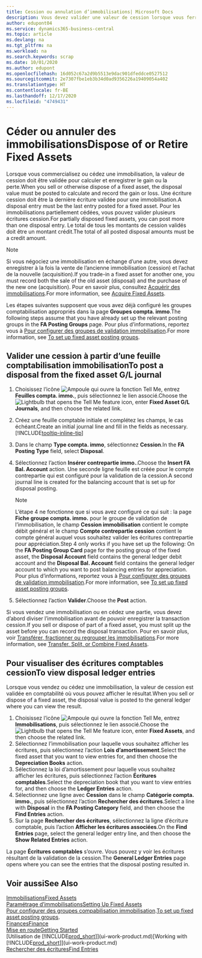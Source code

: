 ```yaml
---
title: Cession ou annulation d’immobilisations| Microsoft Docs
description: Vous devez valider une valeur de cession lorsque vous ferraillez, vendez, ou annulez une immobilisation.
author: edupont04
ms.service: dynamics365-business-central
ms.topic: article
ms.devlang: na
ms.tgt_pltfrm: na
ms.workload: na
ms.search.keywords: scrap
ms.date: 10/01/2020
ms.author: edupont
ms.openlocfilehash: 16d052c67a2d9b5513e9dac901dfeddce0527512
ms.sourcegitcommit: 2e7307fbe1eb3b34d0ad9356226a19409054a402
ms.translationtype: HT
ms.contentlocale: fr-BE
ms.lasthandoff: 12/17/2020
ms.locfileid: "4749431"
---
```

# <a name="dispose-of-or-retire-fixed-assets"></a><span data-ttu-id="9908d-103">Céder ou annuler des immobilisations</span><span class="sxs-lookup"><span data-stu-id="9908d-103">Dispose of or Retire Fixed Assets</span></span>

<span data-ttu-id="9908d-104">Lorsque vous commercialisez ou cédez une immobilisation, la valeur de cession doit être validée pour calculer et enregistrer le gain ou la perte.</span><span class="sxs-lookup"><span data-stu-id="9908d-104">When you sell or otherwise dispose of a fixed asset, the disposal value must be posted to calculate and record the gain or loss.</span></span> <span data-ttu-id="9908d-105">Une écriture cession doit être la dernière écriture validée pour une immobilisation.</span><span class="sxs-lookup"><span data-stu-id="9908d-105">A disposal entry must be the last entry posted for a fixed asset.</span></span> <span data-ttu-id="9908d-106">Pour les immobilisations partiellement cédées, vous pouvez valider plusieurs écritures cession.</span><span class="sxs-lookup"><span data-stu-id="9908d-106">For partially disposed fixed assets, you can post more than one disposal entry.</span></span> <span data-ttu-id="9908d-107">Le total de tous les montants de cession validés doit être un montant crédit.</span><span class="sxs-lookup"><span data-stu-id="9908d-107">The total of all posted disposal amounts must be a credit amount.</span></span>  

> [!NOTE]  
> <span data-ttu-id="9908d-108">Si vous négociez une immobilisation en échange d’une autre, vous devez enregistrer à la fois la vente de l’ancienne immobilisation (cession) et l’achat de la nouvelle (acquisition).</span><span class="sxs-lookup"><span data-stu-id="9908d-108">If you trade-in a fixed asset for another one, you must record both the sale of the old asset (disposal) and the purchase of the new one (acquisition).</span></span> <span data-ttu-id="9908d-109">Pour en savoir plus, consultez [Acquérir des immobilisations](fa-how-acquire.md).</span><span class="sxs-lookup"><span data-stu-id="9908d-109">For more information, see [Acquire Fixed Assets](fa-how-acquire.md).</span></span>  

<span data-ttu-id="9908d-110">Les étapes suivantes supposent que vous avez déjà configuré les groupes comptabilisation appropriés dans la page **Groupes compta. immo**.</span><span class="sxs-lookup"><span data-stu-id="9908d-110">The following steps assume that you have already set up the relevant posting groups in the **FA Posting Groups** page.</span></span> <span data-ttu-id="9908d-111">Pour plus d’informations, reportez vous à [Pour configurer des groupes de validation immobilisation](fa-how-setup-general.md#to-set-up-fixed-asset-posting-groups).</span><span class="sxs-lookup"><span data-stu-id="9908d-111">For more information, see [To set up fixed asset posting groups](fa-how-setup-general.md#to-set-up-fixed-asset-posting-groups).</span></span>  

## <a name="to-post-a-disposal-from-the-fixed-asset-gl-journal"></a><span data-ttu-id="9908d-112">Valider une cession à partir d’une feuille comptabilisation immobilisation</span><span class="sxs-lookup"><span data-stu-id="9908d-112">To post a disposal from the fixed asset G/L journal</span></span>

1. <span data-ttu-id="9908d-113">Choisissez l’icône ![Ampoule qui ouvre la fonction Tell Me](media/ui-search/search_small.png "Dites-moi ce que vous voulez faire"), entrez **Feuilles compta. immo.**, puis sélectionnez le lien associé.</span><span class="sxs-lookup"><span data-stu-id="9908d-113">Choose the ![Lightbulb that opens the Tell Me feature](media/ui-search/search_small.png "Tell me what you want to do") icon, enter **Fixed Asset G/L Journals**, and then choose the related link.</span></span>  
2. <span data-ttu-id="9908d-114">Créez une feuille comptable initiale et complétez les champs, le cas échéant.</span><span class="sxs-lookup"><span data-stu-id="9908d-114">Create an initial journal line and fill in the fields as necessary.</span></span> [!INCLUDE[tooltip-inline-tip](includes/tooltip-inline-tip_md.md)]  
3. <span data-ttu-id="9908d-115">Dans le champ **Type compta. immo**, sélectionnez **Cession**.</span><span class="sxs-lookup"><span data-stu-id="9908d-115">In the **FA Posting Type** field, select **Disposal**.</span></span>  
4. <span data-ttu-id="9908d-116">Sélectionnez l’action **Insérer contrepartie immo.**.</span><span class="sxs-lookup"><span data-stu-id="9908d-116">Choose the **Insert FA Bal. Account** action.</span></span> <span data-ttu-id="9908d-117">Une seconde ligne feuille est créée pour le compte contrepartie qui est configuré pour la validation de la cession.</span><span class="sxs-lookup"><span data-stu-id="9908d-117">A second journal line is created for the balancing account that is set up for disposal posting.</span></span>  

    > [!NOTE]  
    >  <span data-ttu-id="9908d-118">L’étape 4 ne fonctionne que si vous avez configuré ce qui suit : la page **Fiche groupe compta. immo.** pour le groupe de validation de l’immobilisation, le champ **Cession immobilisation** contient le compte débit général et le champ **Compte contrepartie cession** contient le compte général auquel vous souhaitez valider les écritures contrepartie pour appréciation.</span><span class="sxs-lookup"><span data-stu-id="9908d-118">Step 4 only works if you have set up the following: On the **FA Posting Group Card** page for the posting group of the fixed asset, the **Disposal Account** field contains the general ledger debit account and the **Disposal Bal. Account** field contains the general ledger account to which you want to post balancing entries for appreciation.</span></span> <span data-ttu-id="9908d-119">Pour plus d’informations, reportez vous à [Pour configurer des groupes de validation immobilisation](fa-how-setup-general.md#to-set-up-fixed-asset-posting-groups).</span><span class="sxs-lookup"><span data-stu-id="9908d-119">For more information, see [To set up fixed asset posting groups](fa-how-setup-general.md#to-set-up-fixed-asset-posting-groups).</span></span>  
5. <span data-ttu-id="9908d-120">Sélectionnez l’action **Valider**.</span><span class="sxs-lookup"><span data-stu-id="9908d-120">Choose the **Post** action.</span></span>  

<span data-ttu-id="9908d-121">Si vous vendez une immobilisation ou en cédez une partie, vous devez d’abord diviser l’immobilisation avant de pouvoir enregistrer la transaction cession.</span><span class="sxs-lookup"><span data-stu-id="9908d-121">If you sell or dispose of part of a fixed asset, you must split up the asset before you can record the disposal transaction.</span></span> <span data-ttu-id="9908d-122">Pour en savoir plus, voir [Transférer, fractionner ou regrouper les immobilisations](fa-how-trans-split-combine.md).</span><span class="sxs-lookup"><span data-stu-id="9908d-122">For more information, see [Transfer, Split, or Combine Fixed Assets](fa-how-trans-split-combine.md).</span></span>  

## <a name="to-view-disposal-ledger-entries"></a><span data-ttu-id="9908d-123">Pour visualiser des écritures comptables cession</span><span class="sxs-lookup"><span data-stu-id="9908d-123">To view disposal ledger entries</span></span>
<span data-ttu-id="9908d-124">Lorsque vous vendez ou cédez une immobilisation, la valeur de cession est validée en comptabilité où vous pouvez afficher le résultat.</span><span class="sxs-lookup"><span data-stu-id="9908d-124">When you sell or dispose of a fixed asset, the disposal value is posted to the general ledger where you can view the result.</span></span>  

1. <span data-ttu-id="9908d-125">Choisissez l’icône ![Ampoule qui ouvre la fonction Tell Me](media/ui-search/search_small.png "Dites-moi ce que vous voulez faire"), entrez **Immobilisations**, puis sélectionnez le lien associé.</span><span class="sxs-lookup"><span data-stu-id="9908d-125">Choose the ![Lightbulb that opens the Tell Me feature](media/ui-search/search_small.png "Tell me what you want to do") icon, enter **Fixed Assets**, and then choose the related link.</span></span>  
2. <span data-ttu-id="9908d-126">Sélectionnez l’immobilisation pour laquelle vous souhaitez afficher les écritures, puis sélectionnez l’action **Lois d’amortissement**.</span><span class="sxs-lookup"><span data-stu-id="9908d-126">Select the fixed asset that you want to view entries for, and then choose the **Depreciation Books** action.</span></span>  
3. <span data-ttu-id="9908d-127">Sélectionnez la loi d’amortissement pour laquelle vous souhaitez afficher les écritures, puis sélectionnez l’action **Écritures comptables**.</span><span class="sxs-lookup"><span data-stu-id="9908d-127">Select the depreciation book that you want to view entries for, and then choose the **Ledger Entries** action.</span></span>  
4. <span data-ttu-id="9908d-128">Sélectionnez une ligne avec **Cession** dans le champ **Catégorie compta. immo.**, puis sélectionnez l’action **Rechercher des écritures**.</span><span class="sxs-lookup"><span data-stu-id="9908d-128">Select a line with **Disposal** in the **FA Posting Category** field, and then choose the **Find Entries** action.</span></span>  
5. <span data-ttu-id="9908d-129">Sur la page **Rechercher des écritures**, sélectionnez la ligne d’écriture comptable, puis l’action **Afficher les écritures associées**.</span><span class="sxs-lookup"><span data-stu-id="9908d-129">On the **Find Entries** page, select the general ledger entry line, and then choose the **Show Related Entries** action.</span></span>  

<span data-ttu-id="9908d-130">La page **Écritures comptables** s’ouvre. Vous pouvez y voir les écritures résultant de la validation de la cession.</span><span class="sxs-lookup"><span data-stu-id="9908d-130">The **General Ledger Entries** page opens where you can see the entries that the disposal posting resulted in.</span></span>  

## <a name="see-also"></a><span data-ttu-id="9908d-131">Voir aussi</span><span class="sxs-lookup"><span data-stu-id="9908d-131">See Also</span></span>

[<span data-ttu-id="9908d-132">Immobilisations</span><span class="sxs-lookup"><span data-stu-id="9908d-132">Fixed Assets</span></span>](fa-manage.md)  
[<span data-ttu-id="9908d-133">Paramétrage d’immobilisations</span><span class="sxs-lookup"><span data-stu-id="9908d-133">Setting Up Fixed Assets</span></span>](fa-setup.md)  
<span data-ttu-id="9908d-134">[Pour configurer des groupes compabilisation immobilisation](fa-how-setup-general.md#to-set-up-fixed-asset-posting-groups).</span><span class="sxs-lookup"><span data-stu-id="9908d-134">[To set up fixed asset posting groups](fa-how-setup-general.md#to-set-up-fixed-asset-posting-groups).</span></span>  
[<span data-ttu-id="9908d-135">Finances</span><span class="sxs-lookup"><span data-stu-id="9908d-135">Finance</span></span>](finance.md)  
[<span data-ttu-id="9908d-136">Mise en route</span><span class="sxs-lookup"><span data-stu-id="9908d-136">Getting Started</span></span>](product-get-started.md)  
<span data-ttu-id="9908d-137">[Utilisation de [!INCLUDE[prod_short](includes/prod_short.md)]](ui-work-product.md)</span><span class="sxs-lookup"><span data-stu-id="9908d-137">[Working with [!INCLUDE[prod_short](includes/prod_short.md)]](ui-work-product.md)</span></span>  
[<span data-ttu-id="9908d-138">Rechercher des écritures</span><span class="sxs-lookup"><span data-stu-id="9908d-138">Find Entries</span></span>](ui-find-entries.md)  
